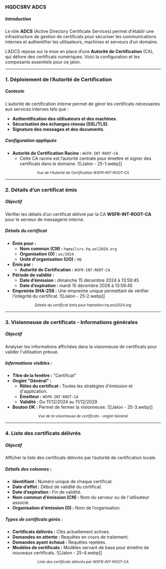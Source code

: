### HQDCSRV ADCS

##### Introduction

Le rôle **ADCS** (Active Directory Certificate Services) permet d'établir une infrastructure de gestion de certificats pour sécuriser les communications internes et authentifier les utilisateurs, machines et serveurs d’un domaine.

L’ADCS repose sur la mise en place d’une **Autorité de Certification** (CA), qui délivre des certificats numériques. Voici la configuration et les composants essentiels pour ce jalon.

---

### 1. Déploiement de l’Autorité de Certification

##### Contexte

L’autorité de certification interne permet de gérer les certificats nécessaires aux services internes tels que :

- **Authentification des utilisateurs et des machines**.
- **Sécurisation des échanges réseau (SSL/TLS)**.
- **Signature des messages et des documents**.

##### Configuration appliquée

- **Autorité de Certification Racine :** `WSFR-INT-ROOT-CA`
    - Cette CA racine est l’autorité centrale pour émettre et signer des certificats dans le domaine.
![[Jalon - 25-1.webp]]
<p align="center"><em><small>Vue de l'Autorité de Certification WSFR-INT-ROOT-CA</small></em></p> 

---

### 2. Détails d’un certificat émis

##### Objectif

Vérifier les détails d’un certificat délivré par la CA **WSFR-INT-ROOT-CA** pour le serveur de messagerie interne.

##### Détails du certificat

- **Émis pour :**
    - **Nom commun (CN) :** `hqmailsrv.hq.wsl2024.org`
    - **Organisation (O) :** `ws/2024`
    - **Unité d'organisation (UO) :** `HQ`
- **Émis par :**
    - **Autorité de Certification :** `WSFR-INT-ROOT-CA`
- **Période de validité :**
    - **Date d’émission :** dimanche 15 décembre 2024 à 13:59:45
    - **Date d’expiration :** mardi 15 décembre 2026 à 13:59:45
- **Empreinte SHA-256 :** Une empreinte unique permettant de vérifier l’intégrité du certificat.
![[Jalon - 25-2.webp]]
<p align="center"><em><small>Détails du certificat émis pour hqmailsrv.hq.wsl2024.org</small></em></p> 

---

### 3. Visionneuse de certificats - Informations générales

##### Objectif

Analyser les informations affichées dans la visionneuse de certificats pour valider l'utilisation prévue.

##### Informations visibles :

- **Titre de la fenêtre :** "Certificat"
- **Onglet "Général" :**
    - **Rôles du certificat :** Toutes les stratégies d'émission et d'application.
    - **Émetteur :** `WSFR-INT-ROOT-CA`
    - **Validité :** Du 11/12/2024 au 11/12/2029
- **Bouton OK :** Permet de fermer la visionneuse.
![[Jalon - 25-3.webp]]
<p align="center"><em><small>Vue de la visionneuse de certificats - onglet Général</small></em></p> 

---

### 4. Liste des certificats délivrés

##### Objectif

Afficher la liste des certificats délivrés par l’autorité de certification locale.

##### Détails des colonnes :

- **Identifiant :** Numéro unique de chaque certificat.
- **Date d’effet :** Début de validité du certificat.
- **Date d’expiration :** Fin de validité.
- **Nom commun d’émission (CN) :** Nom du serveur ou de l'utilisateur associé.
- **Organisation d'émission (O) :** Nom de l’organisation.

##### Types de certificats gérés :

- **Certificats délivrés :** Clés actuellement actives.
- **Demandes en attente :** Requêtes en cours de traitement.
- **Demandes ayant échoué :** Requêtes rejetées.
- **Modèles de certificats :** Modèles servant de base pour émettre de nouveaux certificats.
![[Jalon - 25-4.webp]]
<p align="center"><em><small>Liste des certificats délivrés par WSFR-INT-ROOT-CA</small></em></p>
